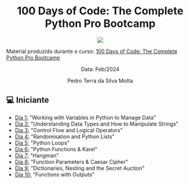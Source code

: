 <h1 align="center">100 Days of Code: The Complete Python Pro Bootcamp
</h1>

<p align="center">
  <img src="https://github.com/terramotta/100-days-python-bootcamp/assets/53800269/9a9ff310-29e7-4a29-b18a-a481110a807c">
</p>


Material produzido durante o curso: [100 Days of Code: The Complete Python Pro Bootcamp](https://www.udemy.com/course/100-days-of-code/)


<p align="center">
Data: Feb/2024  
</p>

<p align="center">
Pedro Terra da Silva Motta  
</p>



## 💻 Iniciante 
- [Dia 1:](https://github.com/terramotta/100-days-python-bootcamp/tree/main/Dia1) "Working with Variables in Python to Manage Data"
- [Dia 2:](https://github.com/terramotta/100-days-python-bootcamp/tree/main/Dia2) "Understanding Data Types and How to Manipulate Strings"
- [Dia 3:](https://github.com/terramotta/100-days-python-bootcamp/tree/main/Dia3) "Control Flow and Logical Operators"
- [Dia 4:](https://github.com/terramotta/100-days-python-bootcamp/tree/main/Dia4) "Randomisation and Python Lists"
- [Dia 5:](https://github.com/terramotta/100-days-python-bootcamp/tree/main/Dia5) "Python Loops"
- [Dia 6:](https://github.com/terramotta/100-days-python-bootcamp/tree/main/Dia6) "Python Functions & Karel"
- [Dia 7:](https://github.com/terramotta/100-days-python-bootcamp/tree/main/Dia7) "Hangman"
- [Dia 8:](https://github.com/terramotta/100-days-python-bootcamp/tree/main/Dia8) "Function Parameters & Caesar Cipher"
- [Dia 9:](https://github.com/terramotta/100-days-python-bootcamp/tree/main/Dia9) "Dictionaries, Nesting and the Secret Auction"
- [Dia 10:](https://github.com/terramotta/100-days-python-bootcamp/tree/main/Dia10) "Functions with Outputs"

